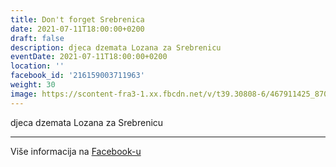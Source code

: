 ```yaml
---
title: Don't forget Srebrenica
date: 2021-07-11T18:00:00+0200
draft: false
description: djeca dzemata Lozana za Srebrenicu
eventDate: 2021-07-11T18:00:00+0200
location: ''
facebook_id: '216159003711963'
weight: 30
image: https://scontent-fra3-1.xx.fbcdn.net/v/t39.30808-6/467911425_8702124949883247_8451066247417132989_n.jpg?_nc_cat=103&ccb=1-7&_nc_sid=9e60e4&_nc_ohc=pL2SBleV-OYQ7kNvwFgnAbi&_nc_oc=Adnd-0mpmDW-gCchpVHwI0AzuQJ1AaGoUYpW_i6bSezMnMWZ_i3ssoBxC-vs4yYtJOc&_nc_zt=23&_nc_ht=scontent-fra3-1.xx&edm=ABTKTjYEAAAA&_nc_gid=S4fa6V4iC58FI8AfZ5C9Cw&oh=00_AfI1J4fohqMNZbV_Q6vuRMZ3p2JcNPMvR9BGlcS4fY6p3Q&oe=68332FD9
---
```


djeca dzemata Lozana za Srebrenicu

---

Više informacija na [Facebook-u](https://facebook.com/events/216159003711963)